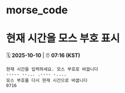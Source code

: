 # morse_code
# 현재 시간을 모스 부호 표시
<!-- MORSE_TIME_START -->
🗓️ **2025-10-10** | ⏰ **07:16 (KST)**

```
현재 시간을 입력하세요. 모스 부호로 바꿉니다
----- --... .---- -....
모스 부호를 다시 현재 시간으로 바꿉니다
0716
```
<!-- MORSE_TIME_END -->

